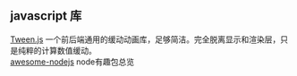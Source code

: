 ## javascript 库


[Tween.js](https://github.com/tweenjs/tween.js.git)
一个前后端通用的缓动动画库，足够简洁。完全脱离显示和渲染层，只是纯粹的计算数值缓动。
<br/>
[awesome-nodejs](https://github.com/sindresorhus/awesome-nodejs.git)
node有趣包总览
